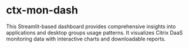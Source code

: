 # ctx-mon-dash
This Streamlit-based dashboard provides comprehensive insights into applications and desktop groups usage patterns. It visualizes Citrix DaaS monitoring data with interactive charts and downloadable reports.
